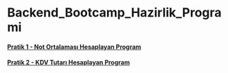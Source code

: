 # Backend_Bootcamp_Hazirlik_Programi
#### [Pratik 1 - Not Ortalaması Hesaplayan Program](https://github.com/FatihAykemat/Backend_Bootcamp_Hazirlik_Programi/blob/main/Main.java)
#### [Pratik 2 - KDV Tutarı Hesaplayan Program](https://github.com/FatihAykemat/Backend_Bootcamp_Hazirlik_Programi/tree/main/Pratik2_KDV_Tutar%C4%B1i_Hesaplayan_Program)
 
